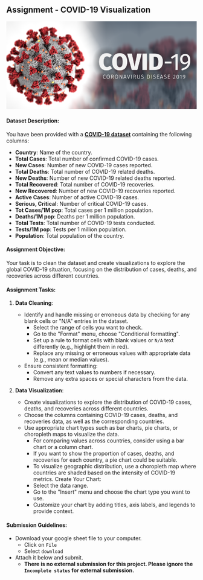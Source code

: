 ## Assignment - COVID-19 Visualization

![covid-19](./intro-to-data/covid_19.png)

#### Dataset Description:
You have been provided with a **[COVID-19 dataset](https://docs.google.com/spreadsheets/u/2/d/1skQFAP9whhf9di2ncRxwZalgLPGF6Lrqxa8Jfi0njXQ/copy)** containing the following columns:
- **Country**: Name of the country.
- **Total Cases**: Total number of confirmed COVID-19 cases.
- **New Cases**: Number of new COVID-19 cases reported.
- **Total Deaths**: Total number of COVID-19 related deaths.
- **New Deaths**: Number of new COVID-19 related deaths reported.
- **Total Recovered**: Total number of COVID-19 recoveries.
- **New Recovered**: Number of new COVID-19 recoveries reported.
- **Active Cases**: Number of active COVID-19 cases.
- **Serious, Critical**: Number of critical COVID-19 cases.
- **Tot Cases/1M pop**: Total cases per 1 million population.
- **Deaths/1M pop**: Deaths per 1 million population.
- **Total Tests**: Total number of COVID-19 tests conducted.
- **Tests/1M pop**: Tests per 1 million population.
- **Population**: Total population of the country.

#### Assignment Objective:
Your task is to clean the dataset and create visualizations to explore the global COVID-19 situation, focusing on the distribution of cases, deaths, and recoveries across different countries.

#### Assignment Tasks:
1. **Data Cleaning**:
   - Identify and handle missing or erroneous data by checking for any blank cells or "N/A" entries in the dataset.
      - Select the range of cells you want to check.
      - Go to the "Format" menu, choose "Conditional formatting".
      - Set up a rule to format cells with blank values or `N/A` text differently (e.g., highlight them in red).
      - Replace any missing or erroneous values with appropriate data (e.g., mean or median values).
   - Ensure consistent formatting:
     - Convert any text values to numbers if necessary.
     - Remove any extra spaces or special characters from the data.

2. **Data Visualization**:
   - Create visualizations to explore the distribution of COVID-19 cases, deaths, and recoveries across different countries.
    - Choose the columns containing COVID-19 cases, deaths, and recoveries data, as well as the corresponding countries.
    - Use appropriate chart types such as bar charts, pie charts, or choropleth maps to visualize the data.
      - For comparing values across countries, consider using a bar chart or a column chart.
      - If you want to show the proportion of cases, deaths, and recoveries for each country, a pie chart could be suitable.
      - To visualize geographic distribution, use a choropleth map where countries are shaded based on the intensity of COVID-19 metrics.
      Create Your Chart:
      - Select the data range.
      - Go to the "Insert" menu and choose the chart type you want to use.
      - Customize your chart by adding titles, axis labels, and legends to provide context.

#### Submission Guidelines:
- Download your google sheet file to your computer.
  - Click on `File`
  - Select `download`
- Attach it below and submit.
  - **There is no external submission for this project.  Please ignore the `Incomplete status` for external submission.**
<!-- (https://docs.google.com/forms/d/e/1FAIpQLScZDkMXq0IrsyS4L8Y7ayfyVFTkn7HCDdykQV7bTj_wMC4-AQ/viewform)**. -->

<!-- <br>

<div style="position: relative; padding-bottom: 56.25%; height: 250px;"><iframe src="https://docs.google.com/forms/d/e/1FAIpQLScZDkMXq0IrsyS4L8Y7ayfyVFTkn7HCDdykQV7bTj_wMC4-AQ/viewform" title="Web Scrapping Intro" frameborder="0" allow="accelerometer; autoplay; clipboard-write; encrypted-media; gyroscope; picture-in-picture" allowfullscreen style="position: absolute; top: 0; left: 0; width: 100%; height: 100%; border: 1px solid grey;"></iframe></div> -->
